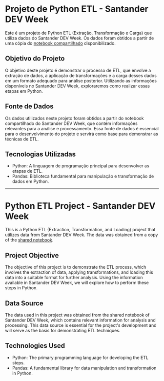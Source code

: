 # Projeto de Python ETL - Santander DEV Week

Este é um projeto de Python ETL (Extração, Transformação e Carga) que utiliza dados do Santander DEV Week. Os dados foram obtidos a partir de uma cópia do [notebook compartilhado](https://colab.research.google.com/drive/1SF_Q3AybFPozCcoFBptDSFbMk-6IVGF-?usp=sharing) disponibilizado.

## Objetivo do Projeto

O objetivo deste projeto é demonstrar o processo de ETL, que envolve a extração de dados, a aplicação de transformações e a carga desses dados em um formato adequado para análise posterior. Utilizando as informações disponíveis no Santander DEV Week, exploraremos como realizar essas etapas em Python.

## Fonte de Dados

Os dados utilizados neste projeto foram obtidos a partir do notebook compartilhado do Santander DEV Week, que contém informações relevantes para a análise e processamento. Essa fonte de dados é essencial para o desenvolvimento do projeto e servirá como base para demonstrar as técnicas de ETL.

## Tecnologias Utilizadas

- Python: A linguagem de programação principal para desenvolver as etapas de ETL.
- Pandas: Biblioteca fundamental para manipulação e transformação de dados em Python.

---

# Python ETL Project - Santander DEV Week

This is a Python ETL (Extraction, Transformation, and Loading) project that utilizes data from Santander DEV Week. The data was obtained from a copy of the [shared notebook](https://colab.research.google.com/drive/1SF_Q3AybFPozCcoFBptDSFbMk-6IVGF-?usp=sharing).

## Project Objective

The objective of this project is to demonstrate the ETL process, which involves the extraction of data, applying transformations, and loading this data into a suitable format for further analysis. Using the information available in Santander DEV Week, we will explore how to perform these steps in Python.

## Data Source

The data used in this project was obtained from the shared notebook of Santander DEV Week, which contains relevant information for analysis and processing. This data source is essential for the project's development and will serve as the basis for demonstrating ETL techniques.

## Technologies Used

- Python: The primary programming language for developing the ETL steps.
- Pandas: A fundamental library for data manipulation and transformation in Python.
